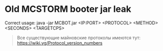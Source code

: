 # Old MCSTORM booter jar leak
Correct usage: java -jar MCBOT.jar &lt;IP:PORT> &lt;PROTOCOL> &lt;METHOD> &lt;SECONDS> &lt;TARGETCPS>
>Все существующие майновские протоколы имеются тут: https://wiki.vg/Protocol_version_numbers
